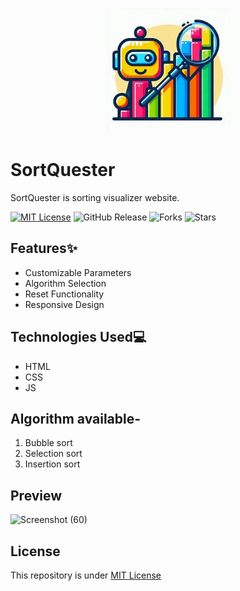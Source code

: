 <p align="center">
  <img width="200" height="200" src="logo.jpg">
</p>

# SortQuester
SortQuester is sorting visualizer website.

[![MIT License](https://img.shields.io/badge/License-MIT-green.svg)](https://github.com/Harshit2012/SortQuester?tab=MIT-1-ov-file#readme)
![GitHub Release](https://img.shields.io/github/v/release/harshit2012/SortQuester)
![Forks](https://img.shields.io/github/forks/harshit2012/SortQuester)
![Stars](https://img.shields.io/github/stars/harshit2012/SortQuester)

## Features✨
- Customizable Parameters
- Algorithm Selection
- Reset Functionality
- Responsive Design

## Technologies Used💻
- HTML
- CSS
- JS

## Algorithm available-
1. Bubble sort
2. Selection sort
3. Insertion sort

## Preview
![Screenshot (60)](https://github.com/Harshit2012/SortQuester/assets/105143145/4a28fa85-56c6-4edb-b12f-da0b8a2a1534)

## License
This repository is under [MIT License](https://github.com/Harshit2012/SortQuester#MIT-1-ov-file)
